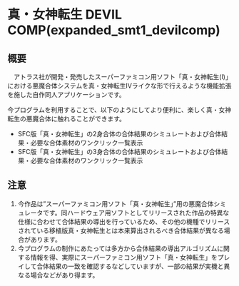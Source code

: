 # 真・女神転生 DEVIL COMP(expanded_smt1_devilcomp)



## 概要

　アトラス社が開発・発売したスーパーファミコン用ソフト「真・女神転生(I)」における悪魔合体システムを真・女神転生IVライクな形で行えるような機能拡張を施した自作同人アプリケーションです。

今プログラムを利用することで、以下のようにしてより便利に、楽しく真・女神転生の悪魔合体に触れることができます。

- SFC版「真・女神転生」の2身合体の合体結果のシミュレートおよび合体結果・必要な合体素材のワンクリック一覧表示
- SFC版「真・女神転生」の3身合体の合体結果のシミュレートおよび合体結果・必要な合体素材のワンクリック一覧表示



## 注意

1. 今作品は”スーパーファミコン用ソフト「真・女神転生」”用の悪魔合体シミュレータです。同ハードウェア用ソフトとしてリリースされた作品の特異な仕様に合わせて合体結果の導出を行っているため、その他の機種でリリースされている移植版真・女神転生とは本来算出されるべき合体結果が異なる場合があります。
2. 今プログラムの制作にあたっては多方から合体結果の導出アルゴリズムに関する情報を得、実際にスーパーファミコン用ソフト「真・女神転生」をプレイして合体結果の一致を確認するなどしていますが、一部の結果が実機と異なる場合などがあり得ます。

